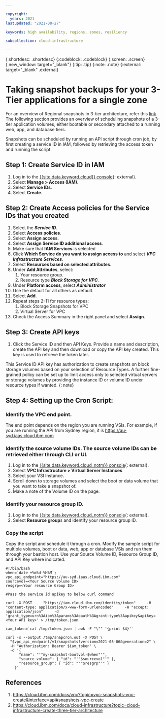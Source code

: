 ```yaml
---

copyright:
  years: 2021
lastupdated: "2021-08-27"

keywords: high availability, regions, zones, resiliency

subcollection: cloud-infrastructure

---
```


{:shortdesc: .shortdesc}
{:codeblock: .codeblock}
{:screen: .screen}
{:new_window: target="_blank"}
{:tip: .tip}
{:note: .note}
{:external: target="_blank" .external}

# Taking snapshot backups for your 3-Tier applications for a single zone

For an overview of Regional snapshots in 3-tier architecture, refer this [link](/docs/cloud-infrastructure?topic=cloud-infrastructure-regional-snapshots-3-tier-arch). 
The following section provides an overview of scheduling snapshots of a 3-tier application volumes, either bootable or secondary attached to a running web, app, and database tiers.

Snapshots can be scheduled by running an API script through cron job, by first creating a service ID in IAM, followed by retrieving the access token and running the script.

## Step 1: Create Service ID in IAM

1.  Log in to the [{{site.data.keyword.cloud}} console](https://cloud.ibm.com/login){: external}.
2.  Select **Manage > Access (IAM)**.
3.	Select **Service IDs**. 
4.  Select **Create**.

## Step 2: Create Access policies for the Service IDs that you created

1.	Select the ***Service ID***.
2.  Select **Access policies**.
3.  Select **Assign access**.
4.	Select **Assign Service ID additional access**.
5.	Make sure that **IAM Services** is selected
6.	Click **Which Service do you want to assign access to** and select ***VPC Infrastructure Services***.
7.	Select **Resources based on selected attributes**.
8.	Under **Add Attributes**, select:
    1. Your resource group.
    2. Resource type ***Block Storage for VPC***.
9.	Under **Platform access**, select ***Administrator***
10.	Use the default for all others as default.
11. Select **Add**.
12.	Repeat steps 2-11 for resource types: 
    1.	Block Storage Snapshots for VPC
    2.	Virtual Server for VPC
13.	Check the Access Summary in the right panel and select **Assign**. 

## Step 3: Create API keys 

1.	Click the Service ID and then API Keys. Provide a name and description, create the API key and then download or copy the API key created. This key is used to retrieve the token later.

This Service ID API key has authorization to create snapshots on block storage volumes based on your selection of Resource Types. A further fine-grained policy can be set up to limit access only to selected virtual servers or storage volumes by providing the instance ID or volume ID under resource types if wanted.
{: note}
 
## Step 4: Setting up the Cron Script:

### Identify the VPC end point. 

The end point depends on the region you are running VSIs. For example, if you are running the API from Sydney region, it is https://au-syd.iaas.cloud.ibm.com

### Identify the source volume IDs. The source volume IDs can be retrieved either through CLI or UI. 

1.  Log in to the [{{site.data.keyword.cloud_notm}} console](https://cloud.ibm.com/login){: external}.
2.	Select **VPC Infrastructure > Virtual Server Instances**. 
3.  Select your VSI Instance.
4.	Scroll down to storage volumes and select the boot or data volume that you want to take a snapshot of.
5.	Make a note of the Volume ID on the page.

### Identify your resource group ID.

1.  Log in to the [{{site.data.keyword.cloud_notm}} console](https://cloud.ibm.com/login){: external}.
2.	Select **Resource group**s and identify your resource group ID.

### Copy the script

Copy the script and schedule it through a cron. Modify the sample script for multiple volumes, boot or data, web, app or database VSIs and run them through your bastion host. Use your Source Volume ID, Resource Group ID, and API Key where indicated.

```
#!/bin/bash
when=`date +%m%d-%H%M`;
vpc_api_endpoint="https://au-syd.iaas.cloud.ibm.com"
sourcevol=<Your Source Volume ID>
resgrp=<Your resource Group ID>

#Pass the service id apikey to below curl command

curl -X POST     "https://iam.cloud.ibm.com/identity/token"     -H "content-type: application/x-www-form-urlencoded"     -H "accept: application/json"     -d 'grant_type=urn%3Aibm%3Aparams%3Aoauth%3Agrant-type%3Aapikey&apikey=<Your API key>' > /tmp/token.json

iam_token=`cat /tmp/token.json | awk -F "\"" '{print $4}'`

curl -s --output /tmp/snapcron.out -X POST \
  "$vpc_api_endpoint/v1/snapshots?version=2021-05-06&generation=2" \
  -H "Authorization: Bearer $iam_token" \
  -d '{
      "name": "'"my-snapshot-bootvol-$when"'",
      "source_volume": { "id": "'"$sourcevol"'" },
      "resource_group": { "id": "'"$resgrp"'" }
    }'
```

## References
1.	https://cloud.ibm.com/docs/vpc?topic=vpc-snapshots-vpc-create&interface=api#snapshots-vpc-create
2.	https://cloud.ibm.com/docs/cloud-infrastructure?topic=cloud-infrastructure-create-three-tier-architecture

